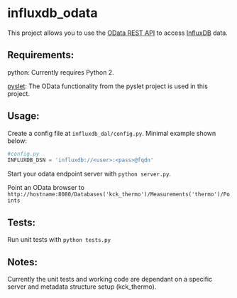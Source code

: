# influxdb_odata

This project allows you to use the [OData REST API](http://www.odata.org/) to access [InfluxDB](https://www.influxdata.com/) data.

## Requirements:


python: Currently requires Python 2.

[pyslet](https://github.com/swl10/pyslet): The OData functionality from the pyslet project is used in this project. 

## Usage:

Create a config file at `influxdb_dal/config.py`. Minimal example shown below:

```python
#config.py
INFLUXDB_DSN = 'influxdb://<user>:<pass>@fqdn'
```

Start your odata endpoint server with `python server.py`.

Point an OData browser to `http://hostname:8080/Databases('kck_thermo')/Measurements('thermo')/Points`

## Tests:

Run unit tests with `python tests.py`

## Notes:

Currently the unit tests and working code are dependant on a specific server and metadata structure setup (kck_thermo).
